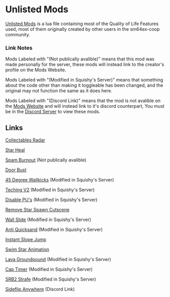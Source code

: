 # Unlisted Mods

[Unlisted Mods](./unlisted-mods.lua) is a lua file containing most of the Quality of Life Features used, most of them originally created by other users in the sm64ex-coop community.

### Link Notes

Mods Labeled with "(Not publically avalible)" means that this mod was made personally for the server, these mods will instead link to the creator's profile on the Mods Website.

Mods Labeled with "(Modified in Squishy's Server)" means that something about the code other than making it toggleable has been changed, and the original may not function the same as it does here.

Mods Labeled with "(Discord Link)" means that the mod is not avalible on the [Mods Website](https://sm64ex-coopmods.com/) and will instead link to it's discord counterpart, You must be in the [Discord Server](https://discord.gg/G2zMwjbxdh) to view these mods.

## Links

[Collectables Radar](https://sm64ex-coopmods.com/red-coin-radar-2/)

[Star Heal](https://sm64ex-coopmods.com/star-heal/)

[Spam Burnout](https://sm64ex-coopmods.com/user/agent+x/) (Not publically avalible)

[Door Bust](https://sm64ex-coopmods.com/door-bust/)

[45 Degree Wallkicks](https://sm64ex-coopmods.com/45-degree-wallkicks/) (Modified in Squishy's Server)

[Teching V2](https://sm64ex-coopmods.com/teching/) (Modified in Squishy's Server)

[Disable PU's](https://sm64ex-coopmods.com/disable-parallel-universes/) (Modified in Squishy's Server)

[Remove Star Spawn Cutscene](https://sm64ex-coopmods.com/remove-star-spawn-cutscene/)

[Wall Slide](https://sm64ex-coopmods.com/wallslide/) (Modified in Squishy's Server)

[Anti Quicksand](https://sm64ex-coopmods.com/anti-quicksand/) (Modified in Squishy's Server)

[Instant Slope Jump](https://sm64ex-coopmods.com/instant-slope-jumps/)

[Swim Star Animation](https://sm64ex-coopmods.com/swim-star-animation/)

[Lava Groundpound](https://sm64ex-coopmods.com/lava-ground-pound/) (Modified in Squishy's Server)

[Cap Timer](https://sm64ex-coopmods.com/hud-cap-timer/) (Modified in Squishy's Server)

[SRB2 Strafe](https://sm64ex-coopmods.com/srb2-strafe/) (Modified in Squishy's Server)

[Sideflip Anywhere](https://discordapp.com/channels/752682015614173235/755907254318006362/1089928388568961154) (Discord Link)
